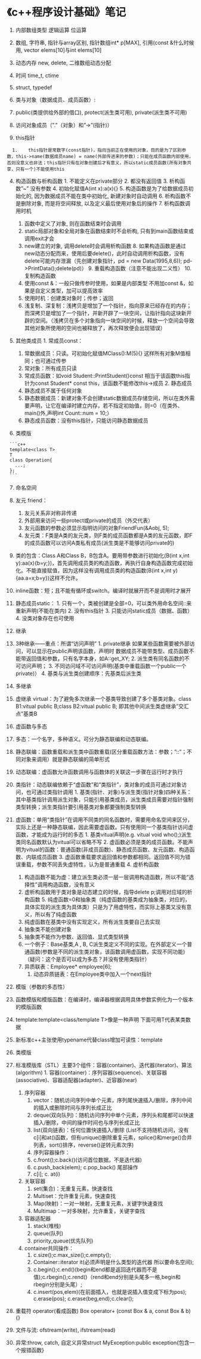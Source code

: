 

# 《c++程序设计基础》笔记



1.	内部数组类型 逻辑运算 位运算
2.	数组, 字符串<string>, 指针与array区别, 指针数组int* p[MAX], 引用(const &什么时候用, vector<int> elems[10]与int elems[10]
3.	动态内存 new, delete, 二维数组动态分配
4.	时间 time_t, ctime 
5.	struct, typedef
6.	类与对象（数据成员、成员函数）: 
   1. public(类提供给外部的借口), protect(派生类可用), private(派生类不可用)
   
   2. 访问对象成员（”.”（对象）和”->”(指针)）
   
   3.	this指针
     
      1.	this指针是常数字(const指针)，指向当前正在使用的对象，目的是为了区别参数，this->name(数据成员name) = name(外部传进来的参数)；只能在成员函数内部使用，否则没意义也非法；this指针只有在对象创建后才有意义，所以static成员函数(所有对象共享，只有一个)不能使用this
      
   4.	构造函数与析构函数
      1.	不能定义在private部分
      2.	都没有返回值
      3.	析构函数”~” 没有参数
      4.	初始化赋值A(int x):a(x){} 
      5.	构造函数是为了给数据成员初始化的, 因为数据成员不能在类中初始化, 新建对象时自动调用
      6.	析构函数不是删除对象, 而是将空间释放, 以及定义最后使用对象后的操作
      7.	析构函数调用时机
         1.	函数中定义了对象, 则在函数结束时会调用
         2.	static局部对象和全局对象在函数结束时不会析构, 只有到main函数结束或调用exit才会
         3.	new建立的对象, 调用delete时会调用析构函数
      8.	如果构造函数是通过new动态分配而来，使用后要delete()，此时自动调用析构函数，没有delete可能内存泄漏（先创建对象指针，pd = new Data(1995,8,6)); pd->PrintData();delete(pd)）
      9.	重载构造函数（注意不能出现二义性）
      10.	复制构造函数
         1.	使用const &：一般只做传参时使用，如果是内部类型 不用加const &，如果是自定义类型，加可以提高效率
         2.	使用时机：创建类对象时；传参；返回
         3.	浅复制、深复制：浅拷贝是增加了一个指针，指向原来已经存在的内存；而深拷贝是增加了一个指针，并新开辟了一块空间，让指针指向这块新开辟的空间。（浅拷贝在多个对象指向一块空间的时候，释放一个空间会导致其他对象所使用的空间也被释放了，再次释放便会出现错误）
      
   5.	其他类成员
      1.	常成员const：
         1.	常数据成员：只读。可初始化赋值MClass():M(5){} 这样所有对象M值相同；也可通过传参
         2.	常对象：所有成员只读
         3.	常成员函数：如void Student::PrintStudent()const 相当于该函数this指针为const Student* const this，该函数不能修改this->成员
      2.	静态成员
         1.	静态成员不属于任何对象
         2.	静态数据成员：新建对象不会创建static数据成员存储空间，所以在类外需要声明，让它在编译时建立内存，若不指定初始值，则=0（在类外、main()外,声明int Count::num = 10;）
         3.	静态成员函数：没有this指针，只能访问静态数据成员
      
   6.	类模版
   
     ```c++
     template<class T>
     T
     class Operation{
       ...;
     };
     ```
   
   7. 命名空间
   
   8. 友元 friend：
      1.	友元关系非对称非传递
      2.	外部用来访问一些protect或private的成员（外交代表）
      3.	友元函数的参数必须显示指明访问的对象FriendFun(&Aobj, 5);
      4.	友元类：F类是A类的友元类，则F类的成员函数都是A类的友元函数，即F的成员函数可以访问A类私有成员(派生类是不能够访问private的)
   
   9. 类的包含：Class A和Class B，B包含A。要用带参数进行初始化(B(int x,int y):aa(x){b=y;})，首先调用成员类的构造函数，再执行自身构造函数完成初始化。不能直接赋值，因为这样没有调用成员类的构造函数(B(int x,int y){aa.a=x;b=y})这样不允许。
   
   10. inline函数：短；且不能有循环或switch。编译时就展开而不是调用时才展开
   
   11. 静态成员static：
      1.	只有一个，类被创建是全部=0，可以类外用命名空间::来重新声明(不能在类内)
      2.	没有this指针
      3.	只能访问static成员（数据、函数）
      4.	没类对象存在也可使用
7.	继承
   1.	3种继承——重点：所谓“访问声明”
      1.	private继承 如果某些函数需要被外部访问，可以显示在public声明该函数，声明时 数据成员不能带类型、成员函数不能带返回值和参数，只有名字本身，如A::get_XY;
      2.	派生类有同名函数的不可访问声明；
      3.	不同访问域不可访问声明(基类中重载函数一个public一个private)）
      4.	基类与派生类创建顺序：先基类后派生类
   2.	多继承
   3.	虚继承 virtual：为了避免多次继承一个基类导致创建了多个基类对象。class B1:vitual public B;class B2:vitual public B; 即其他中间派生类虚继承”交汇点”基类B
8.	虚函数与多态
   1.	多态：一个名字，多种语义。可分为静态联编和动态联编。
   2.	静态联编：函数重载和派生类中函数重载(区分重载函数方法：参数；”::”；不同对象来调用）就是静态联编的简单形式
   3.	动态联编：虚函数允许函数调用与函数体的关联这一步骤在运行时才执行
   4.	类指针：动态联编依赖于“虚函数”和“类指针”，类对象的成员可通过对象访问，也可通过类指针调用
      1.	基类(指针、对象)与派生类(指针对象)四种关系：其中基类指针调用派生对象，只能引用基类成员，派生类成员需要对指针强制类型转换；派生类指针要引用基类对象都要强制类型转换
   5.	虚函数：单用“类指针”在调用不同类的同名函数时，需要用命名空间来区分，实际上还是一种静态联编，因此需要虚函数。只有使用同一个基类指针访问虚函数，才能成为运行时的多态
      1.	基类vitual声明(e.g. vitual void who();)派生类同名函数默认为vitual可以省略不写
      2.	虚函数必须是类的成员函数。不能声明为vitual的函数：普通函数(非成员函数)、静态成员函数、友元函数、构造函数、内联成员函数
      3.	虚函数重载要求返回值和参数都相同。返回值不同为错误重载，参数不同丢失虚特性，认为是普通重载
      4.	虚析构函数
         1.	构造函数不能为虚：建立派生类必须一层一层调用构造函数，所以不能“选择性”调用构造函数，没有意义
         2.	虚析构函数用于类对象是动态建立的时候，指导delete p;调用对应域的析构函数
      5.	纯虚函数=0和抽象类（纯虚函数的基类成为抽象类，对应的，具体实现的派生类为具体类）只是为了用虚特性，而实际上基类又没有意义，所以有了纯虚函数
         1.	纯虚函数在基类中没有实现定义，所有派生类要自己去实现
         2.	抽象类不能创建对象
         3.	抽象类不能作为参数、返回值、显式类型转换
         4.	一个例子：Base基类,A , B, C派生类定义不同的实现。在外部定义一个普通函数(参数是不同的派生类对象，该函数调用虚函数，实现不同功能)（疑问：这个是否可以成为多态？并没有使用类指针）
         5.	异质联表：Employee* employee[6];
            1.	动态异质链表：在Employee类中加入一个next指针 
9.	模版（参数的多态性）
   1.	函数模版和模版函数：在编译时，编译器根据调用具体参数实例化为一个版本的模版函数
   2.	template:template<class/template T>像是一种声明 下面可用T代表某类数据
   3.	新标准c++主张使用typename代替class增加可读性：template<typename T>
   4.	类模版
   5.	标准模版库（STL）主要3个组件：容器(container)、迭代器(iterator)、算法(algorithm)
      1.	容器(container)：序列容器(sequence)、关联容器(associative)、容器适配器(adapter)、近容器(near)
         1.	序列容器
            1.	vector：随机访问序列中单个元素，序列尾快速插入/删除，序列中间的插入或删除时间与序列长成正比
            2.	deque(双向队列)：随机访问序列中单个元素，序列头和尾都可以快速插入/删除，中间的操作时间也与序列长成正比
            3.	list(双向链表)：任何位置快速插入/删除 (List不支持随机访问，没有c[i]和at()函数，但有unique()删除重复元素，splice()和merge()合并列表，sort()排序，reverse()逆转元素次序)
            4.	序列容器操作：
               1.	c.front();c.back()(访问首位数据，不是迭代器)
               2.	c.push_back(elem); c.pop_back() 尾部操作
               3.	c[i];  c. at(i) 
         2.	关联容器
            1.	set(集合)：无重复元素，快速查找
            2.	Multiset：允许重复元素，快速查找
            3.	Map(映射)：一对一映射，无重复元素，关键字快速查找
            4.	Multimap：一对多映射，允许重复，关键字查找
         3.	容器适配器
            1.	stack(堆栈)
            2.	queue(队列)
            3.	priority_queue(优先队列)
         4.	container共同操作：
            1.	c.size();c.max_size();c.empty();
            2.	Container<T>::iterator it(必须声明是什么类型的迭代器 所以要命名空间);
            3.	c.begin();c.end()(begin和end都是返回迭代器而不是值);c.rbegin();c.rend()（rend和end分别是头尾多一格,begin和rbegin分别是头尾）;
            4.	c.insert(pos,elem)(在前面插入，也就是说插入值变成下标为pos); c.erase(pos); c.erase(beg,end);c.clear();
10.	重载符 operator(看成函数) Box operator+ (const Box & a, const Box & b){}
11.	文件与流: ofstream(write), ifstream(read)
12.	异常:throw, catch, 自定义异常struct MyException:public exception{包含一个报错函数}